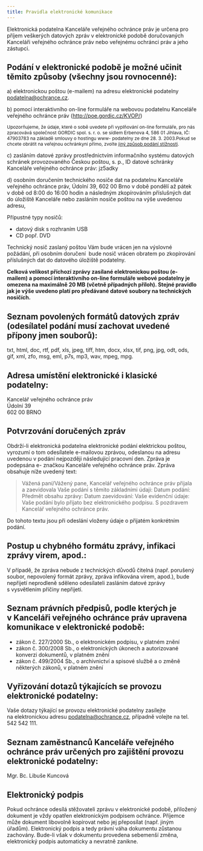 ```yaml
---
title: Pravidla elektronické komunikace
---
```


Elektronická podatelna Kanceláře veřejného ochránce práv je určena pro příjem veškerých datových zpráv v elektronické podobě doručovaných Kanceláři veřejného ochránce práv nebo veřejnému ochránci práv a jeho zástupci.

## Podání v elektronické podobě je možné učinit těmito způsoby (všechny jsou rovnocenné):

a) elektronickou poštou (e-mailem) na adresu elektronické podatelny [podatelna@ochrance.cz](mailto:podatelna@ochrance.cz).

b) pomocí interaktivního on-line formuláře na webovou podatelnu Kanceláře veřejného ochránce práv (<a title="Otevření do nového okna" href="http://poe.gordic.cz/KVOP/" target="_blank">http://poe.gordic.cz/KVOP/</a>)

<p style="font-size:12px;">Upozorňujeme, že údaje, které o sobě uvedete při vyplňování on-line formuláře, pro nás zpracovává společnost GORDIC spol. s. r. o. se sídlem Erbenova 4, 586 01 Jihlava, IČ: 47903783 na základě smlouvy o hostingu www- podatelny ze dne 28. 3. 2003.Pokud se chcete obrátit na veřejnou ochránkyni přímo, zvolte <a href="https://www.ochrance.cz/stiznosti-na-urady/jak-podat-stiznost/">jiný způsob podání stížnosti</a>.

c) zasláním datové zprávy prostřednictvím informačního systému datových schránek provozovaného Českou poštou, s. p., ID datové schránky Kanceláře veřejného ochránce práv: jz5adky

d) osobním doručením technického nosiče dat na podatelnu Kanceláře veřejného ochránce práv, Údolní 39, 602 00 Brno v době pondělí až pátek v době od 8:00 do 16:00 hodin a následným zkopírováním příslušných dat do úložiště Kanceláře nebo zasláním nosiče poštou na výše uvedenou adresu,

Přípustné typy nosičů:

- datový disk s rozhraním USB
- CD popř. DVD

Technický nosič zaslaný poštou Vám bude vrácen jen na výslovné požádání, při osobním doručení  bude nosič vrácen obratem po zkopírování příslušných dat do datového úložiště podatelny.

**Celková velikost příchozí zprávy zasílané elektronickou poštou (e-mailem) a pomocí interaktivního on-line formuláře webové podatelny je omezena na maximálně 20 MB (včetně případných příloh). Stejné pravidlo jak je výše uvedeno platí pro předávané datové soubory na technických nosičích.**

## Seznam povolených formátů datových zpráv (odesílatel podání musí zachovat uvedené přípony jmen souborů):

txt, html, doc, rtf, pdf, xls, jpeg, tiff, htm, docx, xlsx, tif, png, jpg, odt, ods, gif, xml, zfo, msg, eml, p7s, mp3, wav, mpeg, mpg.

## Adresa umístění elektronické i klasické podatelny:

Kancelář veřejného ochránce práv  
Údolní 39  
602 00 BRNO

## Potvrzování doručených zpráv

Obdrží-li elektronická podatelna elektronické podání elektrickou poštou, vyrozumí o tom odesílatele e-mailovou zprávou, odeslanou na adresu uvedenou v podání nejpozději následující pracovní den. Zpráva je podepsána e- značkou Kanceláře veřejného ochránce práv. Zpráva obsahuje níže uvedený text:

> Vážená paní/Vážený pane,
> Kancelář veřejného ochránce práv přijala a zaevidovala Vaše podání s těmito základními údaji:
> Datum podání:
> Předmět obsahu zprávy:
> Datum zaevidování:
> Vaše evidenční údaje:
> Vaše podání bylo přijato bez elektronického podpisu.
> S pozdravem Kancelář veřejného ochránce práv.

Do tohoto textu jsou při odeslání vloženy údaje o přijatém konkrétním podání.

## Postup u chybného formátu zprávy, infikaci zprávy virem, apod.:    

V případě, že zpráva nebude z technických důvodů čitelná (např. porušený soubor, nepovolený formát zprávy, zpráva infikována virem, apod.), bude nepřijetí neprodleně sděleno odesílateli zasláním datové zprávy s vysvětlením příčiny nepřijetí.

## Seznam právních předpisů, podle kterých je v Kanceláři veřejného ochránce práv upravena komunikace v elektronické podobě:

- zákon č. 227/2000 Sb., o elektronickém podpisu, v platném znění
- zákon č. 300/2008 Sb., o elektronických úkonech a autorizované konverzi dokumentů, v platném znění
- zákon č. 499/2004 Sb., o archivnictví a spisové službě a o změně některých zákonů, v platném znění

## Vyřizování dotazů týkajících se provozu elektronické podatelny:

Vaše dotazy týkající se provozu elektronické podatelny zasílejte na elektronickou adresu [podatelna@ochrance.cz](mailto:podatelna@ochrance.cz), případně volejte na tel. 542 542 111.

## Seznam zaměstnanců Kanceláře veřejného ochránce práv určených pro zajištění provozu elektronické podatelny:

Mgr. Bc. Libuše Kuncová

## Elektronický podpis

Pokud ochránce odesílá stěžovateli zprávu v elektronické podobě, přiložený dokument je vždy opatřen elektronickým podpisem ochránce. Příjemce může dokument libovolně kopírovat nebo jej přeposílat (např. jiným úřadům). Elektronický podpis a tedy právní váha dokumentu zůstanou zachovány. Bude-li však v dokumentu provedena sebemenší změna, elektronický podpis automaticky a nevratně zanikne.

